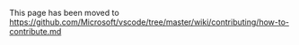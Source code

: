 This page has been moved to https://github.com/Microsoft/vscode/tree/master/wiki/contributing/how-to-contribute.md